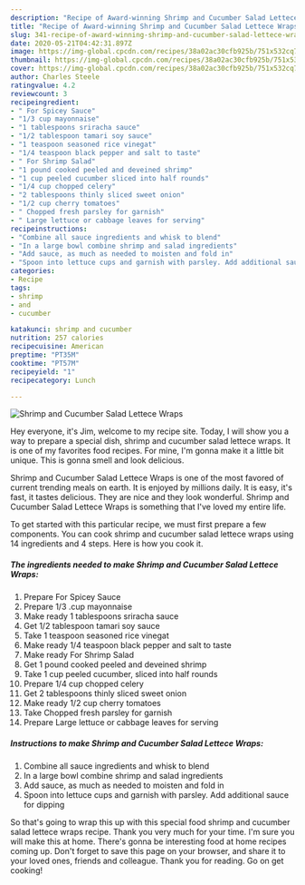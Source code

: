 ```yaml
---
description: "Recipe of Award-winning Shrimp and Cucumber Salad Lettece Wraps"
title: "Recipe of Award-winning Shrimp and Cucumber Salad Lettece Wraps"
slug: 341-recipe-of-award-winning-shrimp-and-cucumber-salad-lettece-wraps
date: 2020-05-21T04:42:31.897Z
image: https://img-global.cpcdn.com/recipes/38a02ac30cfb925b/751x532cq70/shrimp-and-cucumber-salad-lettece-wraps-recipe-main-photo.jpg
thumbnail: https://img-global.cpcdn.com/recipes/38a02ac30cfb925b/751x532cq70/shrimp-and-cucumber-salad-lettece-wraps-recipe-main-photo.jpg
cover: https://img-global.cpcdn.com/recipes/38a02ac30cfb925b/751x532cq70/shrimp-and-cucumber-salad-lettece-wraps-recipe-main-photo.jpg
author: Charles Steele
ratingvalue: 4.2
reviewcount: 3
recipeingredient:
- " For Spicey Sauce"
- "1/3 cup mayonnaise"
- "1 tablespoons sriracha sauce"
- "1/2 tablespoon tamari soy sauce"
- "1 teaspoon seasoned rice vinegat"
- "1/4 teaspoon black pepper and salt to taste"
- " For Shrimp Salad"
- "1 pound cooked peeled and deveined shrimp"
- "1 cup peeled cucumber sliced into half rounds"
- "1/4 cup chopped celery"
- "2 tablespoons thinly sliced sweet onion"
- "1/2 cup cherry tomatoes"
- " Chopped fresh parsley for garnish"
- " Large lettuce or cabbage leaves for serving"
recipeinstructions:
- "Combine all sauce ingredients and whisk to blend"
- "In a large bowl combine shrimp and salad ingredients"
- "Add sauce, as much as needed to moisten and fold in"
- "Spoon into lettuce cups and garnish with parsley. Add additional sauce for dipping"
categories:
- Recipe
tags:
- shrimp
- and
- cucumber

katakunci: shrimp and cucumber 
nutrition: 257 calories
recipecuisine: American
preptime: "PT35M"
cooktime: "PT57M"
recipeyield: "1"
recipecategory: Lunch

---
```



![Shrimp and Cucumber Salad Lettece Wraps](https://img-global.cpcdn.com/recipes/38a02ac30cfb925b/751x532cq70/shrimp-and-cucumber-salad-lettece-wraps-recipe-main-photo.jpg)

Hey everyone, it's Jim, welcome to my recipe site. Today, I will show you a way to prepare a special dish, shrimp and cucumber salad lettece wraps. It is one of my favorites food recipes. For mine, I'm gonna make it a little bit unique. This is gonna smell and look delicious.



Shrimp and Cucumber Salad Lettece Wraps is one of the most favored of current trending meals on earth. It is enjoyed by millions daily. It is easy, it's fast, it tastes delicious. They are nice and they look wonderful. Shrimp and Cucumber Salad Lettece Wraps is something that I've loved my entire life.


To get started with this particular recipe, we must first prepare a few components. You can cook shrimp and cucumber salad lettece wraps using 14 ingredients and 4 steps. Here is how you cook it.

<!--inarticleads1-->

##### The ingredients needed to make Shrimp and Cucumber Salad Lettece Wraps:

1. Prepare  For Spicey Sauce
1. Prepare 1/3 .cup mayonnaise
1. Make ready 1 tablespoons sriracha sauce
1. Get 1/2 tablespoon tamari soy sauce
1. Take 1 teaspoon seasoned rice vinegat
1. Make ready 1/4 teaspoon black pepper and salt to taste
1. Make ready  For Shrimp Salad
1. Get 1 pound cooked peeled and deveined shrimp
1. Take 1 cup peeled cucumber, sliced into half rounds
1. Prepare 1/4 cup chopped celery
1. Get 2 tablespoons thinly sliced sweet onion
1. Make ready 1/2 cup cherry tomatoes
1. Take  Chopped fresh parsley for garnish
1. Prepare  Large lettuce or cabbage leaves for serving




<!--inarticleads2-->

##### Instructions to make Shrimp and Cucumber Salad Lettece Wraps:

1. Combine all sauce ingredients and whisk to blend
1. In a large bowl combine shrimp and salad ingredients
1. Add sauce, as much as needed to moisten and fold in
1. Spoon into lettuce cups and garnish with parsley. Add additional sauce for dipping




So that's going to wrap this up with this special food shrimp and cucumber salad lettece wraps recipe. Thank you very much for your time. I'm sure you will make this at home. There's gonna be interesting food at home recipes coming up. Don't forget to save this page on your browser, and share it to your loved ones, friends and colleague. Thank you for reading. Go on get cooking!
